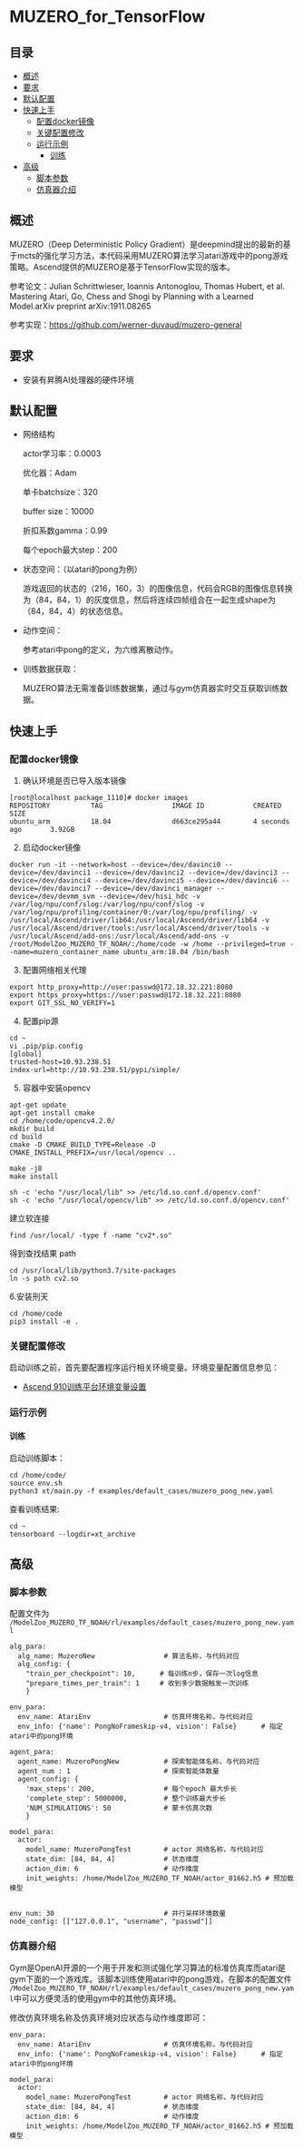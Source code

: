 # MUZERO_for_TensorFlow

## 目录

* [概述](#概述)
* [要求](#要求)
* [默认配置](#默认配置)
* [快速上手](#快速上手)
  * [配置docker镜像](#配置docker镜像)
  * [关键配置修改](#关键配置修改)
  * [运行示例](#运行示例)
    * [训练](#训练)
* [高级](#高级)
  * [脚本参数](#脚本参数) 
  * [仿真器介绍](#仿真器介绍) 

## 概述

MUZERO（Deep Deterministic Policy Gradient）是deepmind提出的最新的基于mcts的强化学习方法，本代码采用MUZERO算法学习atari游戏中的pong游戏策略。Ascend提供的MUZERO是基于TensorFlow实现的版本。

参考论文：Julian Schrittwieser, Ioannis Antonoglou, Thomas Hubert, et al. Mastering Atari, Go, Chess and Shogi by Planning with a Learned Model.arXiv preprint arXiv:1911.08265

参考实现：https://github.com/werner-duvaud/muzero-general

## 要求

- 安装有昇腾AI处理器的硬件环境
 

## 默认配置

- 网络结构

  actor学习率：0.0003

  优化器：Adam

  单卡batchsize：320

  buffer size：10000

  折扣系数gamma：0.99

  每个epoch最大step：200

- 状态空间：（以atari的pong为例）

  游戏返回的状态的（216，160，3）的图像信息，代码会RGB的图像信息转换为（84，84，1）的灰度信息，然后将连续四帧组合在一起生成shape为（84，84，4）的状态信息。

- 动作空间：

  参考atari中pong的定义，为六维离散动作。

- 训练数据获取：

  MUZERO算法无需准备训练数据集，通过与gym仿真器实时交互获取训练数据。

## 快速上手

### 配置docker镜像

1. 确认环境是否已导入版本镜像

```
[root@localhost package_1110]# docker images
REPOSITORY          TAG                 IMAGE ID            CREATED             SIZE
ubuntu_arm          18.04               d663ce295a44        4 seconds ago       3.92GB
```

2. 启动docker镜像

```
docker run -it --network=host --device=/dev/davinci0 --device=/dev/davinci1 --device=/dev/davinci2 --device=/dev/davinci3 --device=/dev/davinci4 --device=/dev/davinci5 --device=/dev/davinci6 --device=/dev/davinci7 --device=/dev/davinci_manager --device=/dev/devmm_svm --device=/dev/hisi_hdc -v /var/log/npu/conf/slog:/var/log/npu/conf/slog -v /var/log/npu/profiling/container/0:/var/log/npu/profiling/ -v /usr/local/Ascend/driver/lib64:/usr/local/Ascend/driver/lib64 -v /usr/local/Ascend/driver/tools:/usr/local/Ascend/driver/tools -v /usr/local/Ascend/add-ons:/usr/local/Ascend/add-ons -v /root/ModelZoo_MUZERO_TF_NOAH/:/home/code -w /home --privileged=true --name=muzero_container_name ubuntu_arm:18.04 /bin/bash
```

3. 配置网络相关代理

```
export http_proxy=http://user:passwd@172.18.32.221:8080
export https_proxy=https://user:passwd@172.18.32.221:8080
export GIT_SSL_NO_VERIFY=1
```

4. 配置pip源

```
cd ~
vi .pip/pip.config
[global]
trusted-host=10.93.238.51
index-url=http://10.93.238.51/pypi/simple/
```

5. 容器中安装opencv

```
apt-get update
apt-get install cmake
cd /home/code/opencv4.2.0/
mkdir build
cd build
cmake -D CMAKE_BUILD_TYPE=Release -D CMAKE_INSTALL_PREFIX=/usr/local/opencv ..

make -j8
make install

sh -c 'echo "/usr/local/lib" >> /etc/ld.so.conf.d/opencv.conf'
sh -c 'echo "/usr/local/opencv/lib" >> /etc/ld.so.conf.d/opencv.conf'
```

建立软连接

```
find /usr/local/ -type f -name "cv2*.so"
```

得到查找结果 path

```
cd /usr/local/lib/python3.7/site-packages
ln -s path cv2.so
```

6.安装刑天

```
cd /home/code
pip3 install -e .
```

### 关键配置修改

 启动训练之前，首先要配置程序运行相关环境变量。环境变量配置信息参见：

- [Ascend 910训练平台环境变量设置](https://gitee.com/ascend/modelzoo/wikis/Ascend%20910%E8%AE%AD%E7%BB%83%E5%B9%B3%E5%8F%B0%E7%8E%AF%E5%A2%83%E5%8F%98%E9%87%8F%E8%AE%BE%E7%BD%AE?sort_id=3148819)


### 运行示例

#### 训练

启动训练脚本：

```
cd /home/code/
source env.sh
python3 xt/main.py -f examples/default_cases/muzero_pong_new.yaml
```

查看训练结果:

```
cd ~
tensorboard --logdir=xt_archive
```

## 高级

### 脚本参数

配置文件为 `/ModelZoo_MUZERO_TF_NOAH/rl/examples/default_cases/muzero_pong_new.yaml`

```
alg_para:
  alg_name: MuzeroNew                 # 算法名称，与代码对应
  alg_config: {
    "train_per_checkpoint": 10,      # 每训练n步，保存一次log信息
    "prepare_times_per_train": 1     # 收到多少数据触发一次训练
    }

env_para:
  env_name: AtariEnv                  # 仿真环境名称，与代码对应
  env_info: {'name': PongNoFrameskip-v4, vision': False}      # 指定atari中的pong环境

agent_para:
  agent_name: MuzeroPongNew           # 探索智能体名称，与代码对应
  agent_num : 1                       # 探索智能体数量
  agent_config: {
    'max_steps': 200,                 # 每个epoch 最大步长
    'complete_step': 5000000,         # 整个训练最大步长
    'NUM_SIMULATIONS': 50             # 蒙卡仿真次数
    }

model_para:
  actor:
    model_name: MuzeroPongTest        # actor 网络名称，与代码对应
    state_dim: [84, 84, 4]            # 状态维度
    action_dim: 6                     # 动作维度
    init_weights: /home/ModelZoo_MUZERO_TF_NOAH/actor_01662.h5 # 预加载模型

  
env_num: 30                           # 并行采样环境数量
node_config: [["127.0.0.1", "username", "passwd"]]
```

### 仿真器介绍

Gym是OpenAI开源的一个用于开发和测试强化学习算法的标准仿真库而atari是gym下面的一个游戏库。该脚本训练使用atari中的pong游戏，在脚本的配置文件 `/ModelZoo_MUZERO_TF_NOAH/rl/examples/default_cases/muzero_pong_new.yaml`中可以方便灵活的使用gym中的其他仿真环境。

修改仿真环境名称及仿真环境对应状态与动作维度即可：

```
env_para:
  env_name: AtariEnv                  # 仿真环境名称，与代码对应
  env_info: {'name': PongNoFrameskip-v4, vision': False}      # 指定atari中的pong环境

model_para:
  actor:
    model_name: MuzeroPongTest        # actor 网络名称，与代码对应
    state_dim: [84, 84, 4]            # 状态维度
    action_dim: 6                     # 动作维度
    init_weights: /home/ModelZoo_MUZERO_TF_NOAH/actor_01662.h5 # 预加载模型
```
